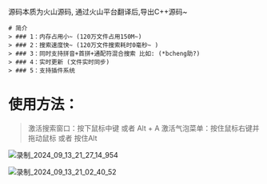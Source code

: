 源码本质为火山源码, 通过火山平台翻译后,导出C++源码~
```
# 简介
> ### 1：内存占用小~ (120万文件占用150M~)
> ### 2：搜索速度快~ (120万文件搜索耗时0毫秒~ )
> ### 3：同时支持拼音+首拼+通配符混合搜索 比如: (*bcheng助?)
> ### 4：实时更新 (文件实时同步)
> ### 5：支持插件系统
```

# 使用方法：
> 激活搜索窗口：按下鼠标中键 或者 Alt + A
> 激活气泡菜单：按住鼠标右键并拖动鼠标 或者 按住Alt


![录制_2024_09_13_21_27_14_954](https://github.com/user-attachments/assets/82194e67-527b-4861-b214-4900264585f2)

![录制_2024_09_13_21_02_40_52](https://github.com/user-attachments/assets/7be5512b-3031-48bc-92a2-cf41d4e4bcdb)
